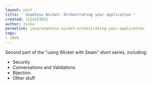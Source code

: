 ```yaml
---
layout: post
title: ' Seamless Wicket: Orchestrating your application '
created: 1224253822
author: zvika
permalink: java/seamless-wicket-orchestrating-your-application
tags:
- JAVA
---
```

<p class="wikiPara">Second part of the &quot;using Wicket with Seam&quot; short series, including:</p><ul><li>Security</li><li>Conversations and Validations</li><li>Bijection</li><li>Other stuff</li></ul><p class="wikiPara">&nbsp;</p>
